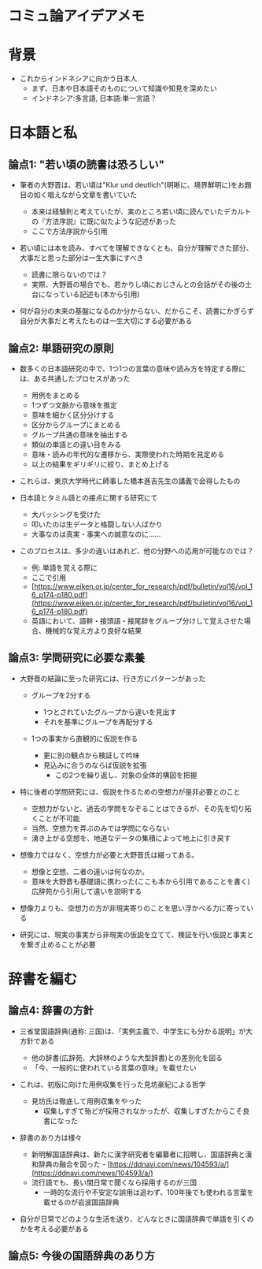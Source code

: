 # コミュ論アイデアメモ

# 背景
- これからインドネシアに向かう日本人
	- まず、日本や日本語そのものについて知識や知見を深めたい
	- インドネシア:多言語, 日本語:単一言語？


# 日本語と私
## 論点1: "若い頃の読書は恐ろしい"
- 筆者の大野晋は、若い頃は"Klur und deutlich"(明晰に、境界鮮明に)をお題目の如く唱えながら文章を書いていた
	- 本来は経験則と考えていたが、実のところ若い頃に読んでいたデカルトの『方法序説』に既に似たような記述があった
	- ここで方法序説から引用

- 若い頃には本を読み、すべてを理解できなくとも、自分が理解できた部分、大事だと思った部分は一生大事にすべき
	- 読書に限らないのでは？
	- 実際、大野晋の場合でも、若かりし頃におじさんとの会話がその後の土台になっている記述も(本から引用)

- 何が自分の未来の基盤になるのか分からない、だからこそ、読書にかぎらず自分が大事だと考えたものは一生大切にする必要がある

## 論点2: 単語研究の原則
- 数多くの日本語研究の中で、1つ1つの言葉の意味や読み方を特定する際には、ある共通したプロセスがあった
	- 用例をまとめる
	- 1つずつ文脈から意味を推定
	- 意味を細かく区分分けする
	- 区分からグループにまとめる
	- グループ共通の意味を抽出する
	- 類似の単語との違い目をみる
	- 意味・読みの年代的な遷移から、実際使われた時期を見定める
	- 以上の結果をギリギリに絞り、まとめ上げる

- これらは、東京大学時代に師事した橋本進吉先生の講義で会得したもの

- 日本語とタミル語との接点に関する研究にて
	- 大バッシングを受けた
	- 叩いたのは生データと格闘しない人ばかり
	- 大事なのは真実・事実への誠意なのに……

- このプロセスは、多少の違いはあれど、他の分野への応用が可能なのでは？
	- 例: 単語を覚える際に
	- ここで引用
	- [https://www.eiken.or.jp/center_for_research/pdf/bulletin/vol16/vol_16_p174-p180.pdf](https://www.eiken.or.jp/center_for_research/pdf/bulletin/vol16/vol_16_p174-p180.pdf)
	- 英語において、語幹・接頭語・接尾辞をグループ分けして覚えさせた場合、機械的な覚え方より良好な結果


## 論点3: 学問研究に必要な素養
- 大野晋の結論に至った研究には、行き方にパターンがあった
	- グループを2分する
		- 1つとされていたグループから違いを見出す
		- それを基準にグループを再配分する

	- 1つの事実から直観的に仮説を作る
		- 更に別の観点から検証して吟味
		- 見込みに合うのならば仮説を拡張
			- この2つを繰り返し、対象の全体的構図を把握

- 特に後者の学問研究には、仮説を作るための空想力が是非必要とのこと
	- 空想力がないと、過去の学問をなぞることはできるが、その先を切り拓くことが不可能
	- 当然、空想力を弄ぶのみでは学問にならない
	- 湧き上がる空想を、地道なデータの集積によって地上に引き戻す

- 想像力ではなく、空想力が必要と大野晋氏は綴ってある。
	- 想像と空想、二者の違いは何なのか。
	- 意味を大野晋も基礎語に携わった(ここも本から引用であることを書く)広辞苑から引用して違いを説明する

- 想像力よりも、空想力の方が非現実寄りのことを思い浮かべる力に寄っている
- 研究には、現実の事実から非現実の仮説を立てて、検証を行い仮説と事実とを繋ぎ止めることが必要


# 辞書を編む
## 論点4: 辞書の方針
- 三省堂国語辞典(通称: 三国)は、「実例主義で、中学生にも分かる説明」が大方針である
	- 他の辞書(広辞苑、大辞林のような大型辞書)との差別化を図る
	- 「今、一般的に使われている言葉の意味」を載せたい

- これは、初版に向けた用例収集を行った見坊豪紀による哲学
  - 見坊氏は徹底して用例収集をやった
	- 収集しすぎて殆どが採用されなかったが、収集しすぎたからこそ良書になった

- 辞書のあり方は様々
  - 新明解国語辞典は、新たに漢字研究者を編纂者に招聘し、国語辞典と漢和辞典の融合を図った
		- [https://ddnavi.com/news/104593/a/](https://ddnavi.com/news/104593/a/)
  - 流行語でも、長い間日常で聞くなら採用するのが三国
	- 一時的な流行や不安定な誤用は追わず、100年後でも使われる言葉を載せるのが岩波国語辞典

- 自分が日常でどのような生活を送り、どんなときに国語辞典で単語を引くのかを考える必要がある

## 論点5: 今後の国語辞典のあり方
